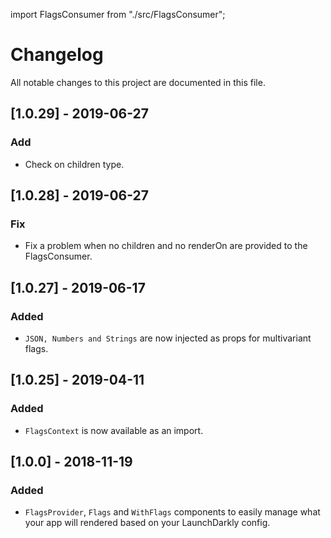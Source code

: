 import FlagsConsumer from "./src/FlagsConsumer";

# Changelog
All notable changes to this project are documented in this file.

## [1.0.29] - 2019-06-27
### Add
- Check on children type.

## [1.0.28] - 2019-06-27
### Fix
- Fix a problem when no children and no renderOn are provided to the FlagsConsumer.

## [1.0.27] - 2019-06-17
### Added
- `JSON, Numbers and Strings` are now injected as props for multivariant flags.

## [1.0.25] - 2019-04-11
### Added
- `FlagsContext` is now available as an import.

## [1.0.0] - 2018-11-19
### Added
- `FlagsProvider`, `Flags` and `WithFlags` components to easily manage what your app will rendered based on your LaunchDarkly config. 
